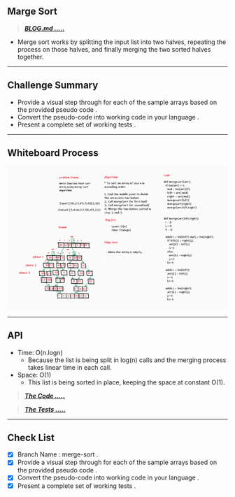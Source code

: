 ## Marge Sort

> ***[BLOG.md .....](/python/code_challenges/merge-sort/BLOG.md)***


- Merge sort works by splitting the input list into two halves, repeating the process on those halves, and finally merging the two sorted halves together.

---
## Challenge Summary

  - Provide a visual step through for each of the sample arrays based on the provided pseudo code .
  - Convert the pseudo-code into working code in your language .
  - Present a complete set of working tests .

---
## Whiteboard Process
![Merge Sort](./assest/challenge27.png)

---
## API

  * Time: O(n.logn)
    - Because the list is being split in log(n) calls and the merging process takes linear time in each call.
  * Space: O(1)
    - This list is being sorted in place, keeping the space at constant O(1).

> ***[The Code .....](/python/code_challenges/merge-sort/merge-sort/merge.py)***

> ***[The Tests .....](/python/code_challenges/merge-sort/tests/test_merge_sort.py)***

---
## Check List

- [x] Branch Name : merge-sort .
- [x] Provide a visual step through for each of the sample arrays based on the provided pseudo code .
- [x] Convert the pseudo-code into working code in your language .
- [x] Present a complete set of working tests .

